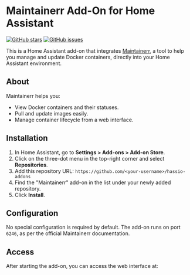 # Maintainerr Add-On for Home Assistant

[![GitHub stars](https://img.shields.io/github/stars/jorenn92/Maintainerr.svg?style=flat-square)](https://github.com/jorenn92/Maintainerr)
[![GitHub issues](https://img.shields.io/github/issues/jorenn92/Maintainerr.svg?style=flat-square)](https://github.com/jorenn92/Maintainerr/issues)

This is a Home Assistant add-on that integrates [Maintainerr](https://github.com/jorenn92/Maintainerr), a tool to help you manage and update Docker containers, directly into your Home Assistant environment.

## About

Maintainerr helps you:
- View Docker containers and their statuses.
- Pull and update images easily.
- Manage container lifecycle from a web interface.

## Installation

1. In Home Assistant, go to **Settings > Add-ons > Add-on Store**.
2. Click on the three-dot menu in the top-right corner and select **Repositories**.
3. Add this repository URL: `https://github.com/<your-username>/hassio-addons`
4. Find the "Maintainerr" add-on in the list under your newly added repository.
5. Click **Install**.

## Configuration

No special configuration is required by default. The add-on runs on port `6246`, as per the official Maintainerr documentation.

## Access

After starting the add-on, you can access the web interface at:

